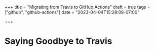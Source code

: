 +++
title = "Migrating from Travis to GitHub Actions"
draft = true
tags = ["github", "github-actions"]
date = "2023-04-04T15:38:09-07:00"

+++

# Saying Goodbye to Travis
